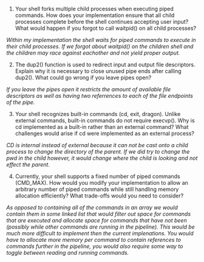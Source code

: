 1. Your shell forks multiple child processes when executing piped commands. How does your implementation ensure that all child processes complete before the shell continues accepting user input? What would happen if you forgot to call waitpid() on all child processes?

_Within my implementation the shell waits for piped commands to execute in their child processes. If we forgot about waitpid() on the children shell and the children may race against eachother and not yield proper output._

2. The dup2() function is used to redirect input and output file descriptors. Explain why it is necessary to close unused pipe ends after calling dup2(). What could go wrong if you leave pipes open?

_If you leave the pipes open it restricts the amount of available file descriptors as well as having two referrences to each of the file endpoints of the pipe._

3. Your shell recognizes built-in commands (cd, exit, dragon). Unlike external commands, built-in commands do not require execvp(). Why is cd implemented as a built-in rather than an external command? What challenges would arise if cd were implemented as an external process?

_CD is internal instead of external because it can not be cast onto a child process to change the directory of the parent. If we did try to change the pwd in the child however, it would change where the child is looking and not effect the parent._

4. Currently, your shell supports a fixed number of piped commands (CMD_MAX). How would you modify your implementation to allow an arbitrary number of piped commands while still handling memory allocation efficiently? What trade-offs would you need to consider?

_As opposed to containing all of the commands in an array we would contain them in some linked list that would filter out space for commands that are executed and allocate space for commands that have not been (possibly while other commands are running in the pipeline). This would be much more difficult to implement then the current implenations. You would have to allocate more memory per command to contain references to commands further in the pipeline, you would also require some way to toggle between reading and running commands._
